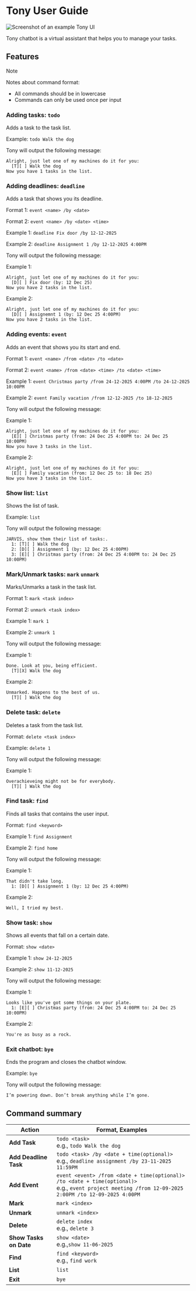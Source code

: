 # Tony User Guide

![Screenshot of an example Tony UI](/docs/Ui.png)

Tony chatbot is a virtual assistant that helps you to manage your tasks.

## Features

> [!NOTE]
> Notes about command format:
> * All commands should be in lowercase
> * Commands can only be used once per input


### Adding tasks: `todo`

Adds a task to the task list.

Example: `todo Walk the dog`

Tony will output the following message:

```
Alright, just let one of my machines do it for you:
  [T][ ] Walk the dog
Now you have 1 tasks in the list.
```

### Adding deadlines: `deadline`

Adds a task that shows you its deadline.

Format 1: `event <name> /by <date>`

Format 2: `event <name> /by <date> <time>`

Example 1: `deadline Fix door /by 12-12-2025`

Example 2: `deadline Assignment 1 /by 12-12-2025 4:00PM`

Tony will output the following message:

Example 1:
```
Alright, just let one of my machines do it for you:
  [D][ ] Fix door (by: 12 Dec 25)
Now you have 2 tasks in the list.
```
Example 2:
```
Alright, just let one of my machines do it for you:
  [D][ ] Assignemnt 1 (by: 12 Dec 25 4:00PM)
Now you have 2 tasks in the list.
```

### Adding events: `event`

Adds an event that shows you its start and end.

Format 1: `event <name> /from <date> /to <date>`

Format 2: `event <name> /from <date> <time> /to <date> <time>`

Example 1: `event Christmas party /from 24-12-2025 4:00PM /to 24-12-2025 10:00PM`

Example 2: `event Family vacation /from 12-12-2025 /to 18-12-2025`

Tony will output the following message:

Example 1:

```
Alright, just let one of my machines do it for you:
  [E][ ] Christmas party (from: 24 Dec 25 4:00PM to: 24 Dec 25 10:00PM)
Now you have 3 tasks in the list.
```
Example 2:
```
Alright, just let one of my machines do it for you:
  [E][ ] Family vacation (from: 12 Dec 25 to: 18 Dec 25)
Now you have 3 tasks in the list.
```

### Show list: `list`

Shows the list of task.

Example: `list`

Tony will output the following message:

```
JARVIS, show them their list of tasks:.
  1: [T][ ] Walk the dog
  2: [D][ ] Assignment 1 (by: 12 Dec 25 4:00PM)
  3: [E][ ] Christmas party (from: 24 Dec 25 4:00PM to: 24 Dec 25 10:00PM)
```


### Mark/Unmark tasks: `mark` `unmark`

Marks/Unmarks a task in the task list.

Format 1: `mark <task index>`

Format 2: `unmark <task index>`

Example 1: `mark 1`

Example 2: `unmark 1`

Tony will output the following message:

Example 1:
```
Done. Look at you, being efficient.
  [T][X] Walk the dog
```
Example 2:
```
Unmarked. Happens to the best of us.
  [T][ ] Walk the dog
```

### Delete task: `delete`

Deletes a task from the task list.

Format: `delete <task index>`

Example: `delete 1`

Tony will output the following message:

Example 1:
```
Overachieveing might not be for everybody.
  [T][ ] Walk the dog
```


### Find task: `find`

Finds all tasks that contains the user input.

Format: `find <keyword>`

Example 1: `find Assignment`

Example 2: `find home`

Tony will output the following message:

Example 1:
```
That didn't take long.
  1: [D][ ] Assignment 1 (by: 12 Dec 25 4:00PM)
```
Example 2:
```
Well, I tried my best.
```

### Show task: `show`

Shows all events that fall on a certain date.

Format: `show <date>`

Example 1: `show 24-12-2025`

Example 2: `show 11-12-2025`

Tony will output the following message:

Example 1:
```
Looks like you've got some things on your plate.
  1: [E][ ] Christmas party (from: 24 Dec 25 4:00PM to: 24 Dec 25 10:00PM)
```
Example 2:
```
You're as busy as a rock.
```

### Exit chatbot: `bye`

Ends the program and closes the chatbot window.

Example: `bye`

Tony will output the following message:

```
I’m powering down. Don’t break anything while I’m gone.
```

## Command summary

Action | Format, Examples
--------|------------------
**Add Task** | `todo <task>` <br> e.g., `todo Walk the dog`
**Add Deadline Task** | `todo <task> /by <date + time(optional)>` <br> e.g., `deadline assignment /by 23-11-2025 11:59PM`
**Add Event** | `event <event> /from <date + time(optional)> /to <date + time(optional)>` <br> e.g., `event project meeting /from 12-09-2025 2:00PM /to 12-09-2025 4:00PM`
**Mark** | `mark <index>`
**Unmark** | `unmark <index>`
**Delete** | `delete index`<br> e.g., `delete 3`
**Show Tasks on Date** | `show <date>`<br> e.g.,`show 11-06-2025`
**Find** | `find <keyword>`<br> e.g., `find work`
**List** | `list`
**Exit** | `bye`
